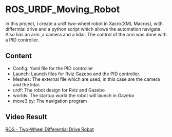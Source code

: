 # ROS_URDF_Moving_Robot

In this project, I create a urdf two-wheel robot in Xacro(XML Macros), 
with differntial drive and a python script which allows the automation navigate. 
Also has an arm ,a camera and a lidar. The control of the arm was done with a PID controller.

## Content
* Config: Yaml file for the PID controller
* Launch: Launch files for Rviz Gazebo and the PID controller.
* Meshes: The external file which are used, in this case are the camera and the lidar.
* urdf: The robot design for Rviz and Gazebo
* worlds: The startup world the robot will launch in Gazebo
* move3.py: The navigation program

## Video Result
[ROS - Two-Wheel Differential Drive Robot](https://www.youtube.com/watch?v=nlIx-SwZfmE&feature=youtu.be)


